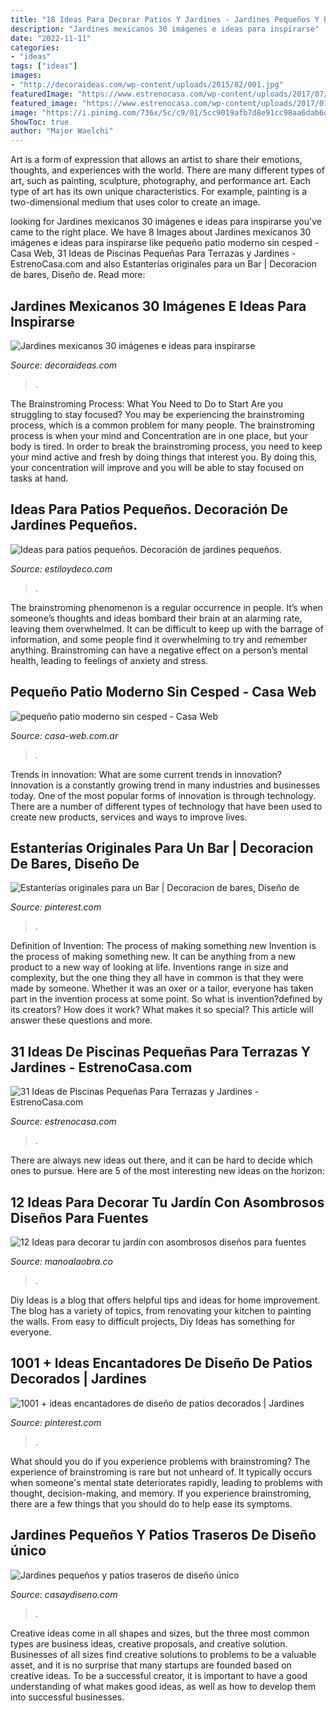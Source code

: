 ```yaml
---
title: "18 Ideas Para Decorar Patios Y Jardines - Jardines Pequeños Y Patios Traseros De Diseño único"
description: "Jardines mexicanos 30 imágenes e ideas para inspirarse"
date: "2022-11-11"
categories:
- "ideas"
tags: ["ideas"]
images:
- "http://decoraideas.com/wp-content/uploads/2015/02/001.jpg"
featuredImage: "https://www.estrenocasa.com/wp-content/uploads/2017/07/27-estilo-mediterraneo-2.jpg"
featured_image: "https://www.estrenocasa.com/wp-content/uploads/2017/07/27-estilo-mediterraneo-2.jpg"
image: "https://i.pinimg.com/736x/5c/c9/01/5cc9019afb7d8e91cc98aa6dab6d8eff.jpg"
ShowToc: true
author: "Major Waelchi"
---
```



Art is a form of expression that allows an artist to share their emotions, thoughts, and experiences with the world. There are many different types of art, such as painting, sculpture, photography, and performance art. Each type of art has its own unique characteristics. For example, painting is a two-dimensional medium that uses color to create an image.

	

		
looking for Jardines mexicanos 30 imágenes e ideas para inspirarse you've came to the right place. We have 8 Images about Jardines mexicanos 30 imágenes e ideas para inspirarse like pequeño patio moderno sin cesped - Casa Web, 31 Ideas de Piscinas Pequeñas Para Terrazas y Jardines - EstrenoCasa.com and also Estanterías originales para un Bar | Decoracion de bares, Diseño de. Read more:
		
    
## Jardines Mexicanos 30 Imágenes E Ideas Para Inspirarse

<img loading=lazy src="http://decoraideas.com/wp-content/uploads/2015/02/001.jpg" onerror="this.onerror=null;this.src='https://tse2.mm.bing.net/th?id=OIP.IzRZBg0ZA4jqzsbyq361hgHaF7&amp;pid=15.1';" alt="Jardines mexicanos 30 imágenes e ideas para inspirarse">

_Source: decoraideas.com_

>. 

	

The Brainstroming Process: What You Need to Do to Start
Are you struggling to stay focused? You may be experiencing the brainstroming process, which is a common problem for many people. The brainstroming process is when your mind and Concentration are in one place, but your body is tired. In order to break the brainstroming process, you need to keep your mind active and fresh by doing things that interest you. By doing this, your concentration will improve and you will be able to stay focused on tasks at hand.

    
## Ideas Para Patios Pequeños. Decoración De Jardines Pequeños.

<img loading=lazy src="https://www.estiloydeco.com/wp-content/uploads/2014/07/patios-pequenos-17.jpg" onerror="this.onerror=null;this.src='https://tse4.mm.bing.net/th?id=OIP.AXIeORRlBvbN82PBERoAiAHaJ4&amp;pid=15.1';" alt="Ideas para patios pequeños. Decoración de jardines pequeños.">

_Source: estiloydeco.com_

>. 

	

The brainstroming phenomenon is a regular occurrence in people. It’s when someone’s thoughts and ideas bombard their brain at an alarming rate, leaving them overwhelmed. It can be difficult to keep up with the barrage of information, and some people find it overwhelming to try and remember anything. Brainstroming can have a negative effect on a person’s mental health, leading to feelings of anxiety and stress.

    
## Pequeño Patio Moderno Sin Cesped - Casa Web

<img loading=lazy src="https://casa-web.com.ar/wp-content/uploads/2020/05/pequeño-patio-moderno-sin-cesped-394x600.jpg" onerror="this.onerror=null;this.src='https://tse1.mm.bing.net/th?id=OIP.hyziwTHrudyXAFHmipVGywAAAA&amp;pid=15.1';" alt="pequeño patio moderno sin cesped - Casa Web">

_Source: casa-web.com.ar_

>. 

	

Trends in innovation: What are some current trends in innovation?
Innovation is a constantly growing trend in many industries and businesses today. One of the most popular forms of innovation is through technology. There are a number of different types of technology that have been used to create new products, services and ways to improve lives.

    
## Estanterías Originales Para Un Bar | Decoracion De Bares, Diseño De

<img loading=lazy src="https://i.pinimg.com/736x/c3/dd/50/c3dd5078adab3ed840605ecaa9d4286a--bar-interior-interior-ideas.jpg" onerror="this.onerror=null;this.src='https://tse1.mm.bing.net/th?id=OIP.segI5pYFtaAfBwouk9CswQHaE7&amp;pid=15.1';" alt="Estanterías originales para un Bar | Decoracion de bares, Diseño de">

_Source: pinterest.com_

>. 

	

Definition of Invention: The process of making something new
Invention is the process of making something new. It can be anything from a new product to a new way of looking at life. Inventions range in size and complexity, but the one thing they all have in common is that they were made by someone. Whether it was an oxer or a tailor, everyone has taken part in the invention process at some point. So what is invention?defined by its creators? How does it work? What makes it so special? This article will answer these questions and more.

    
## 31 Ideas De Piscinas Pequeñas Para Terrazas Y Jardines - EstrenoCasa.com

<img loading=lazy src="https://www.estrenocasa.com/wp-content/uploads/2017/07/27-estilo-mediterraneo-2.jpg" onerror="this.onerror=null;this.src='https://tse2.mm.bing.net/th?id=OIP._--zc-8P1ZQpHY-Ess3kqADMEy&amp;pid=15.1';" alt="31 Ideas de Piscinas Pequeñas Para Terrazas y Jardines - EstrenoCasa.com">

_Source: estrenocasa.com_

>. 

	

There are always new ideas out there, and it can be hard to decide which ones to pursue. Here are 5 of the most interesting new ideas on the horizon: 

    
## 12 Ideas Para Decorar Tu Jardín Con Asombrosos Diseños Para Fuentes

<img loading=lazy src="https://manoalaobra.co/wp-content/uploads/2017/06/U5-8.jpg" onerror="this.onerror=null;this.src='https://tse2.mm.bing.net/th?id=OIP.dX1Nr_mL84bqomzMdv0cBAHaIj&amp;pid=15.1';" alt="12 Ideas para decorar tu jardín con asombrosos diseños para fuentes">

_Source: manoalaobra.co_

>. 

	

Diy Ideas is a blog that offers helpful tips and ideas for home improvement. The blog has a variety of topics, from renovating your kitchen to painting the walls. From easy to difficult projects, Diy Ideas has something for everyone.

    
## 1001 + Ideas Encantadores De Diseño De Patios Decorados | Jardines

<img loading=lazy src="https://i.pinimg.com/736x/5c/c9/01/5cc9019afb7d8e91cc98aa6dab6d8eff.jpg" onerror="this.onerror=null;this.src='https://tse2.mm.bing.net/th?id=OIP.Tldthjvb4P7Y9abwmCEeWAHaKm&amp;pid=15.1';" alt="1001 + ideas encantadores de diseño de patios decorados | Jardines">

_Source: pinterest.com_

>. 

	

What should you do if you experience problems with brainstroming?
The experience of brainstroming is rare but not unheard of. It typically occurs when someone's mental state deteriorates rapidly, leading to problems with thought, decision-making, and memory. If you experience brainstroming, there are a few things that you should do to help ease its symptoms.

    
## Jardines Pequeños Y Patios Traseros De Diseño único

<img loading=lazy src="https://casaydiseno.com/wp-content/uploads/2015/04/patio-pequeño-zona-comedor.jpg" onerror="this.onerror=null;this.src='https://tse4.mm.bing.net/th?id=OIP.EyIYUILZeCxQNRz59myRJwHaE7&amp;pid=15.1';" alt="Jardines pequeños y patios traseros de diseño único">

_Source: casaydiseno.com_

>. 

	

Creative ideas come in all shapes and sizes, but the three most common types are business ideas, creative proposals, and creative solution. Businesses of all sizes find creative solutions to problems to be a valuable asset, and it is no surprise that many startups are founded based on creative ideas. To be a successful creator, it is important to have a good understanding of what makes good ideas, as well as how to develop them into successful businesses.

